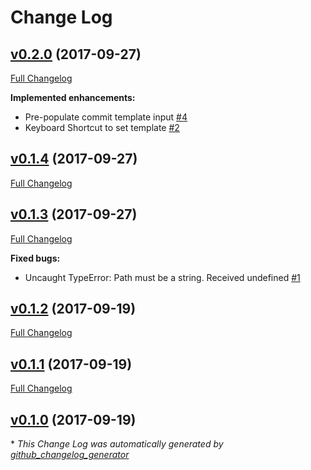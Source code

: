 # Change Log

## [v0.2.0](https://github.com/concon121/atom-commit-templates/tree/v0.2.0) (2017-09-27)
[Full Changelog](https://github.com/concon121/atom-commit-templates/compare/v0.1.4...v0.2.0)

**Implemented enhancements:**

- Pre-populate commit template input [\#4](https://github.com/concon121/atom-commit-templates/issues/4)
- Keyboard Shortcut to set template [\#2](https://github.com/concon121/atom-commit-templates/issues/2)

## [v0.1.4](https://github.com/concon121/atom-commit-templates/tree/v0.1.4) (2017-09-27)
[Full Changelog](https://github.com/concon121/atom-commit-templates/compare/v0.1.3...v0.1.4)

## [v0.1.3](https://github.com/concon121/atom-commit-templates/tree/v0.1.3) (2017-09-27)
[Full Changelog](https://github.com/concon121/atom-commit-templates/compare/v0.1.2...v0.1.3)

**Fixed bugs:**

- Uncaught TypeError: Path must be a string. Received undefined [\#1](https://github.com/concon121/atom-commit-templates/issues/1)

## [v0.1.2](https://github.com/concon121/atom-commit-templates/tree/v0.1.2) (2017-09-19)
[Full Changelog](https://github.com/concon121/atom-commit-templates/compare/v0.1.1...v0.1.2)

## [v0.1.1](https://github.com/concon121/atom-commit-templates/tree/v0.1.1) (2017-09-19)
[Full Changelog](https://github.com/concon121/atom-commit-templates/compare/v0.1.0...v0.1.1)

## [v0.1.0](https://github.com/concon121/atom-commit-templates/tree/v0.1.0) (2017-09-19)


\* *This Change Log was automatically generated by [github_changelog_generator](https://github.com/skywinder/Github-Changelog-Generator)*